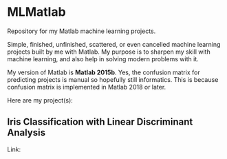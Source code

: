 # MLMatlab
Repository for my Matlab machine learning projects.

Simple, finished, unfinished, scattered, or even cancelled machine learning projects built by me with Matlab. My purpose is to sharpen my skill with machine learning, and also help in solving modern problems with it.

My version of Matlab is **Matlab 2015b**. Yes, the confusion matrix for predicting projects is manual so hopefully still informatics. This is because confusion matrix is implemented in Matlab 2018 or later.

Here are my project(s):
## Iris Classification with Linear Discriminant Analysis
Link: 
